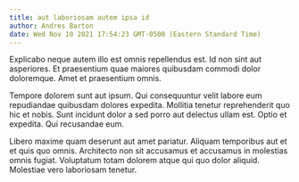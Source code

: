 ```yaml
---
title: aut laboriosam autem ipsa id
author: Andres Barton
date: Wed Nov 10 2021 17:54:23 GMT-0500 (Eastern Standard Time)
---
```

Explicabo neque autem illo est omnis repellendus est. Id non sint aut asperiores. Et praesentium quae maiores quibusdam commodi dolor doloremque. Amet et praesentium omnis.

 Tempore dolorem sunt aut ipsum. Qui consequuntur velit labore eum repudiandae quibusdam dolores expedita. Mollitia tenetur reprehenderit quo hic et nobis. Sunt incidunt dolor a sed porro aut delectus ullam est. Optio et expedita. Qui recusandae eum.

 Libero maxime quam deserunt aut amet pariatur. Aliquam temporibus aut et et quis quo omnis. Architecto non sit accusamus et accusamus in molestias omnis fugiat. Voluptatum totam dolorem atque qui quo dolor aliquid. Molestiae vero laboriosam tenetur.